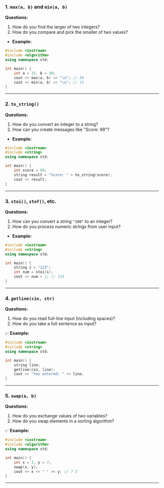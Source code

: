 
### 1.  `max(a, b)` and `min(a, b)`

**Questions:**
1. How do you find the larger of two integers?
2. How do you compare and pick the smaller of two values?

- **Example:**
```cpp
#include <iostream>
#include <algorithm>
using namespace std;

int main() {
    int a = 15, b = 30;
    cout << max(a, b) << "\n"; // 30
    cout << min(a, b) << "\n"; // 15
}
```

---

<!--
###  `sort(begin, end)`

**Questions:**
1. How do you sort a list of numbers in ascending order?
2. How can you sort a string alphabetically?

✅ **Example:**
```cpp
#include <iostream>
#include <vector>
#include <algorithm>
using namespace std;

int main() {
    vector<int> nums = {4, 2, 7, 1};
    sort(nums.begin(), nums.end());
    for (int n : nums) cout << n << " "; // 1 2 4 7
}
```

---

###  `reverse(begin, end)`

**Questions:**
1. How do you reverse a vector of numbers?
2. How do you reverse the characters of a string?

✅ **Example:**
```cpp
#include <iostream>
#include <algorithm>
#include <string>
using namespace std;

int main() {
    string word = "hello";
    reverse(word.begin(), word.end());
    cout << word; // olleh
}
```

---

###  `accumulate(begin, end, initial)`

**Questions:**
1. How do you get the total of all elements in a list?
2. How can you sum all integers from a file or input?

✅ **Example:**
```cpp
#include <iostream>
#include <vector>
#include <numeric>
using namespace std;

int main() {
    vector<int> data = {1, 2, 3, 4};
    int total = accumulate(data.begin(), data.end(), 0);
    cout << total; // 10
}
```

---

###  `count(begin, end, value)`

**Questions:**
1. How many times does a specific number appear in a list?
2. How do you count characters like `'a'` in a string?

✅ **Example:**
```cpp
#include <iostream>
#include <algorithm>
#include <vector>
using namespace std;

int main() {
    vector<int> nums = {1, 3, 3, 3, 5};
    cout << count(nums.begin(), nums.end(), 3); // 3
}
```

---

###  `find(begin, end, value)`

**Questions:**
1. How do you search for a number in a list?
2. How can you check if a character exists in a string?

✅ **Example:**
```cpp
#include <iostream>
#include <vector>
#include <algorithm>
using namespace std;

int main() {
    vector<int> nums = {10, 20, 30};
    if (find(nums.begin(), nums.end(), 20) != nums.end())
        cout << "Found!";
    else
        cout << "Not Found!";
}
```

---
-->

### 2. `to_string()`

**Questions:**
1. How do you convert an integer to a string?
2. How can you create messages like "Score: 99"?

- **Example:**
```cpp
#include <iostream>
#include <string>
using namespace std;

int main() {
    int score = 99;
    string result = "Score: " + to_string(score);
    cout << result;
}
```

---

### 3. `stoi()`, `stof()`, etc.

**Questions:**
1. How can you convert a string `"100"` to an integer?
2. How do you process numeric strings from user input?

- **Example:**
```cpp
#include <iostream>
#include <string>
using namespace std;

int main() {
    string s = "123";
    int num = stoi(s);
    cout << num + 1; // 124
}
```

---

### 4. `getline(cin, str)`

**Questions:**
1. How do you read full-line input (including spaces)?
2. How do you take a full sentence as input?

✅ **Example:**
```cpp
#include <iostream>
#include <string>
using namespace std;

int main() {
    string line;
    getline(cin, line);
    cout << "You entered: " << line;
}
```

---

### 5. `swap(a, b)`

**Questions:**
1. How do you exchange values of two variables?
2. How do you swap elements in a sorting algorithm?

✅ **Example:**
```cpp
#include <iostream>
#include <algorithm>
using namespace std;

int main() {
    int x = 3, y = 7;
    swap(x, y);
    cout << x << " " << y; // 7 3
}
```

---

